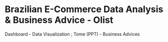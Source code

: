 # Brazilian E-Commerce Data Analysis & Business Advice - Olist
Dashboard - Data Visualization ; Tome (PPT) - Business Advices
